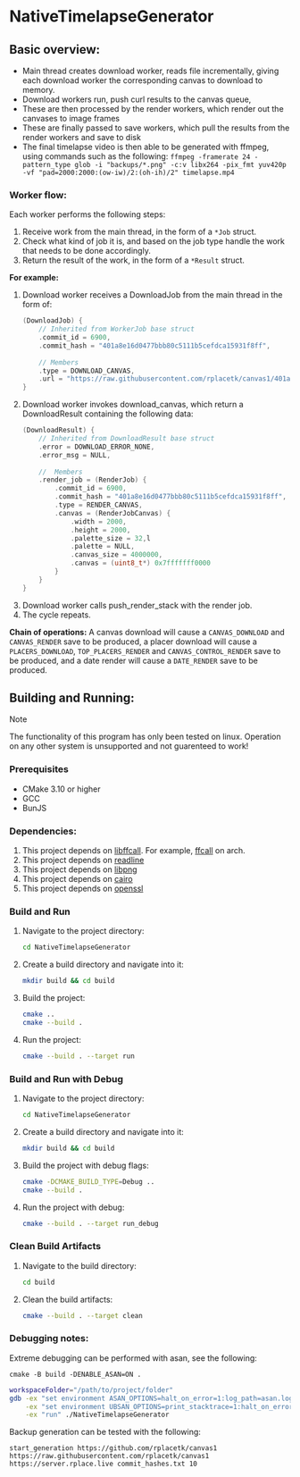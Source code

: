 # NativeTimelapseGenerator

## Basic overview:
- Main thread creates download worker, reads file incrementally, giving each download worker
   the corresponding canvas to download to memory.
- Download workers run, push curl results to the canvas queue,
- These are then processed by the render workers, which render out the canvases to image frames
- These are finally passed to save workers, which pull the results from the render workers and save to disk
- The final timelapse video is then able to be generated with ffmpeg, using commands such as the following: 
   `ffmpeg -framerate 24 -pattern_type glob -i "backups/*.png" -c:v libx264 -pix_fmt yuv420p -vf "pad=2000:2000:(ow-iw)/2:(oh-ih)/2" timelapse.mp4`

### Worker flow:
Each worker performs the following steps:
1. Receive work from the main thread, in the form of a `*Job` struct.
2. Check what kind of job it is, and based on the job type handle the work that needs to be done accordingly.
3. Return the result of the work, in the form of a `*Result` struct.

**For example:**
1. Download worker receives a DownloadJob from the main thread in the form of:
    ```c
    (DownloadJob) {
        // Inherited from WorkerJob base struct
        .commit_id = 6900,
        .commit_hash = "401a8e16d0477bbb80c5111b5cefdca15931f8ff",
        
        // Members
        .type = DOWNLOAD_CANVAS,
        .url = "https://raw.githubusercontent.com/rplacetk/canvas1/401a8e16d0477bbb80c5111b5cefdca15931f8ff/place"
    }
    ```
2. Download worker invokes download_canvas, which return a DownloadResult containing the following data:
    ```c
    (DownloadResult) {
        // Inherited from DownloadResult base struct
        .error = DOWNLOAD_ERROR_NONE,
        .error_msg = NULL,
        
        //  Members
        .render_job = (RenderJob) {
            .commit_id = 6900,
            .commit_hash = "401a8e16d0477bbb80c5111b5cefdca15931f8ff",
            .type = RENDER_CANVAS,
            .canvas = (RenderJobCanvas) {
                .width = 2000,
                .height = 2000,
                .palette_size = 32,l
                .palette = NULL,
                .canvas_size = 4000000,
                .canvas = (uint8_t*) 0x7fffffff0000
            }
        }
    }
3. Download worker calls push_render_stack with the render job.
4. The cycle repeats.

**Chain of operations:**
A canvas download will cause a `CANVAS_DOWNLOAD` and `CANVAS_RENDER` save to be produced, 
a placer download will cause a `PLACERS_DOWNLOAD`, `TOP_PLACERS_RENDER` and `CANVAS_CONTROL_RENDER`
save to be produced, and a date render will cause a `DATE_RENDER` save to be produced.


## Building and Running:
> [!NOTE]
> The functionality of this program has only been tested on linux. Operation on any
> other system is unsupported and not guarenteed to work!

### Prerequisites

- CMake 3.10 or higher
- GCC
- BunJS

### Dependencies:
1. This project depends on [libffcall](https://www.gnu.org/software/libffcall/). For example,
    [ffcall](https://archlinux.org/packages/extra/x86_64/ffcall/) on arch.
2. This project depends on [readline](https://www.gnu.org/software/bash/manual/html_node/Readline-Interaction.html)
3. This project depends on [libpng](http://www.libpng.org/pub/png/libpng.html)
4. This project depends on [cairo](https://www.cairographics.org/) 
5. This project depends on [openssl](https://openssl-library.org/)

### Build and Run

1. Navigate to the project directory:
    ```sh
    cd NativeTimelapseGenerator
    ```

2. Create a build directory and navigate into it:
    ```sh
    mkdir build && cd build
    ```

3. Build the project:
    ```sh
    cmake ..
    cmake --build .
    ```

4. Run the project:
    ```sh
    cmake --build . --target run
    ```

### Build and Run with Debug

1. Navigate to the project directory:
    ```sh
    cd NativeTimelapseGenerator
    ```

2. Create a build directory and navigate into it:
    ```sh
    mkdir build && cd build
    ```

3. Build the project with debug flags:
    ```sh
    cmake -DCMAKE_BUILD_TYPE=Debug ..
    cmake --build .
    ```

4. Run the project with debug:
    ```sh
    cmake --build . --target run_debug
    ```

### Clean Build Artifacts

1. Navigate to the build directory:
    ```sh
    cd build
    ```

2. Clean the build artifacts:
    ```sh
    cmake --build . --target clean
    ```

### Debugging notes:
Extreme debugging can be performed with asan, see the following:
```
cmake -B build -DENABLE_ASAN=ON .
```
```bash
workspaceFolder="/path/to/project/folder"
gdb -ex "set environment ASAN_OPTIONS=halt_on_error=1:log_path=asan.log:suppressions=${workspaceFolder}/NativeTimelapseGenerator/asan.supp:verbosity=3" \
    -ex "set environment UBSAN_OPTIONS=print_stacktrace=1:halt_on_error=1:suppressions=${workspaceFolder}/NativeTimelapseGenerator/ubsan.supp" \
    -ex "run" ./NativeTimelapseGenerator
```
Backup generation can be tested with the following:
```
start_generation https://github.com/rplacetk/canvas1 https://raw.githubusercontent.com/rplacetk/canvas1 https://server.rplace.live commit_hashes.txt 10
```